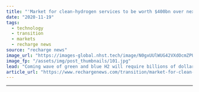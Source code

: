 ```yaml
---
title: "'Market for clean-hydrogen services to be worth $400bn over next 15 years' -  Rystad Energy"
date: "2020-11-19"
tags: 
  - technology
  - transition
  - markets
  - recharge news
source: "recharge news"
image_url: "https://images-global.nhst.tech/image/N0gxUUlWUG42VXdOcmZPUmFDWmU0d2JBUEdCdmh4b1l5dlU4cDZKYmRxYz0=/nhst/binary/9ebb740b3bd50e5c4c4bdac1ad652bfc"
image_fp: "/assets/img/post_thumbnails/101.jpg"
lead: "Coming wave of green and blue H2 will require billions of dollars for construction, transport, infrastructure, engineering, O&M and associated sectors between now and 2035, says Norwegian analyst"
article_url: "https://www.rechargenews.com/transition/market-for-clean-hydrogen-services-to-be-worth-400bn-over-next-15-years-rystad-energy/2-1-915584"
---
```


---

